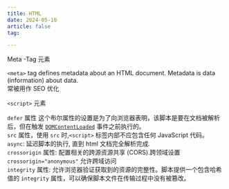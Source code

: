 ```yaml
---
title: HTML
date: 2024-05-10
article: false
tag:

---
```


Meta -Tag 元素  
  
`<meta>` tag defines metadata about an HTML document. Metadata is data (information) about data.  
常被用作 SEO 优化  


`<script>` 元素  
  
`defer` 属性 这个布尔属性的设置是为了向浏览器表明，该脚本是要在文档被解析后，但在触发 [`DOMContentLoaded`](https://developer.mozilla.org/zh-CN/docs/Web/API/Document/DOMContentLoaded_event "DOMContentLoaded") 事件之前执行的。  
`src` 属性，使用 `src` 时,`<script>` 标签内部不应包含任何 JavaScript 代码。  
`async`: 延迟脚本的执行, 直到 html 文档完全解析完成.  
`crossorigin` 属性: 配置相关的跨源资源共享 (CORS).跨领域设置 `crossorigin="anonymous"` 允许跨域访问  
`integrity` 属性: 允许浏览器验证获取到的资源的完整性。脚本提供一个包含哈希值的 `integrity` 属性，可以确保脚本文件在传输过程中没有被篡改。  


